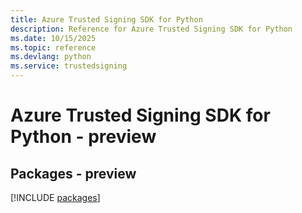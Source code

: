 ```yaml
---
title: Azure Trusted Signing SDK for Python
description: Reference for Azure Trusted Signing SDK for Python
ms.date: 10/15/2025
ms.topic: reference
ms.devlang: python
ms.service: trustedsigning
---
```

# Azure Trusted Signing SDK for Python - preview
## Packages - preview
[!INCLUDE [packages](trusted-signing-index.md)]